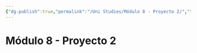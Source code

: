 ```yaml
---
{"dg-publish":true,"permalink":"/Uni Studies/Módulo 8 - Proyecto 2/","title":"Módulo 8 - Proyecto 2","created":"2023-03-14T13:37:01.931-05:00","updated":"2023-09-26T21:34:02.276-05:00"}
---
```



# Módulo 8 - Proyecto 2
